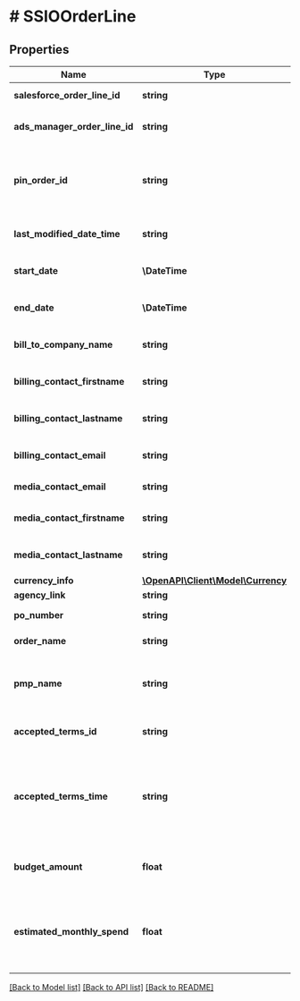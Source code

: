 # # SSIOOrderLine

## Properties

Name | Type | Description | Notes
------------ | ------------- | ------------- | -------------
**salesforce_order_line_id** | **string** | OrderLineId in SFDC | [optional]
**ads_manager_order_line_id** | **string** | Ads manager OrderLineId | [optional]
**pin_order_id** | **string** | The pin order id associated with the order line in SFDC | [optional]
**last_modified_date_time** | **string** | Last modified date. | [optional]
**start_date** | **\DateTime** | Start date of the order line. | [optional]
**end_date** | **\DateTime** | End date of the order line. | [optional]
**bill_to_company_name** | **string** | Bill To Company name | [optional]
**billing_contact_firstname** | **string** | Billing contact first name | [optional]
**billing_contact_lastname** | **string** | Billing contact last name | [optional]
**billing_contact_email** | **string** | Billing contact email | [optional]
**media_contact_email** | **string** | Billing media email | [optional]
**media_contact_firstname** | **string** | Billing contact first name | [optional]
**media_contact_lastname** | **string** | Billing contact first name | [optional]
**currency_info** | [**\OpenAPI\Client\Model\Currency**](Currency.md) |  | [optional]
**agency_link** | **string** | Agency link | [optional]
**po_number** | **string** | The po number | [optional]
**order_name** | **string** | The order name | [optional]
**pmp_name** | **string** | The Pinterest marketing partner name | [optional]
**accepted_terms_id** | **string** | The SFDC id for the terms | [optional]
**accepted_terms_time** | **string** | The UTC timestamp (to the nearest sec) of when terms were accepted | [optional]
**budget_amount** | **float** | If Budget order line, the budget amount. | [optional]
**estimated_monthly_spend** | **float** | If Ongoing (perpetual) order line, the estimated monthly spend | [optional]

[[Back to Model list]](../../README.md#models) [[Back to API list]](../../README.md#endpoints) [[Back to README]](../../README.md)
